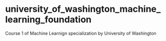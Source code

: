 # university_of_washington_machine_learning_foundation
Course 1 of Machine Learnign specialization by University of Washington

